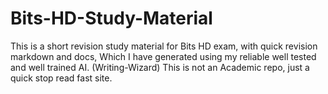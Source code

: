 # Bits-HD-Study-Material
This is a short revision study material for Bits HD exam, with quick revision markdown and docs, Which I have generated using my reliable well tested and well trained AI. (Writing-Wizard) This is not an Academic repo, just a quick stop read fast site.
